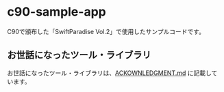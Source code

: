 # c90-sample-app

C90で頒布した「SwiftParadise Vol.2」で使用したサンプルコードです。

## お世話になったツール・ライブラリ
お世話になったツール・ライブラリは、[ACKOWNLEDGMENT.md](https://github.com/rb-de0/c90-sample-app/blob/master/ACKOWNLEDGMENT.md) に記載しています。
